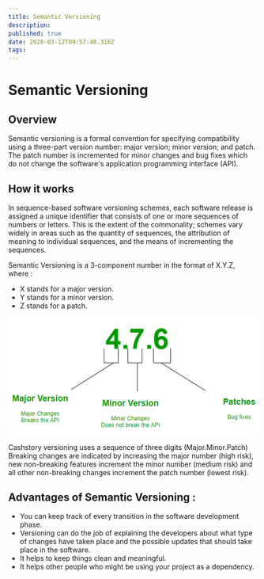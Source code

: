 ```yaml
---
title: Semantic Versioning
description: 
published: true
date: 2020-03-12T09:57:48.316Z
tags: 
---
```


# Semantic Versioning

## Overview

Semantic versioning is a formal convention for specifying compatibility using a three-part version number: major version; minor version; and patch. The patch number is incremented for minor changes and bug fixes which do not change the software's application programming interface (API).

## How it works

In sequence-based software versioning schemes, each software release is assigned a unique identifier that consists of one or more sequences of numbers or letters. This is the extent of the commonality; schemes vary widely in areas such as the quantity of sequences, the attribution of meaning to individual sequences, and the means of incrementing the sequences.

Semantic Versioning is a 3-component number in the format of X.Y.Z, where :

- X stands for a major version.
- Y stands for a minor version.
- Z stands for a patch.

![semanticc.png](/semanticc.png)

Cashstory versioning uses a sequence of three digits (Major.Minor.Patch) Breaking changes are indicated by increasing the major number (high risk), new non-breaking features increment the minor number (medium risk) and all other non-breaking changes increment the patch number (lowest risk).

## Advantages of Semantic Versioning :

- You can keep track of every transition in the software development phase.
- Versioning can do the job of explaining the developers about what type of changes have taken place and the possible updates that should take place in the software.
- It helps to keep things clean and meaningful.
- It helps other people who might be using your project as a dependency.
